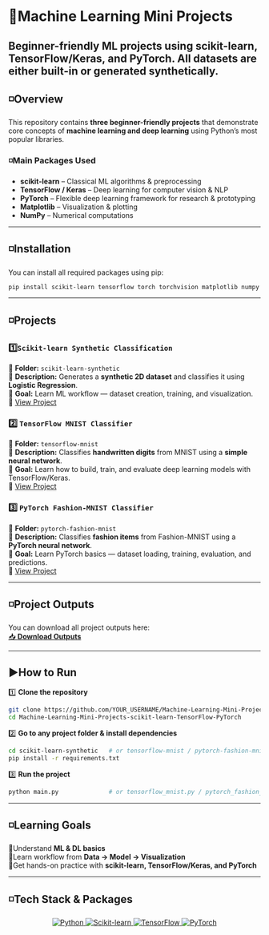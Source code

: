 # 🚀Machine Learning Mini Projects  
Beginner-friendly ML projects using **scikit-learn, TensorFlow/Keras, and PyTorch**.
All datasets are either built-in or generated synthetically.  
---
## ◽️Overview  
This repository contains **three beginner-friendly projects** that demonstrate core concepts of **machine learning and deep learning** using Python’s most popular libraries.  

### ◽️Main Packages Used  
- **scikit-learn** – Classical ML algorithms & preprocessing  
- **TensorFlow / Keras** – Deep learning for computer vision & NLP  
- **PyTorch** – Flexible deep learning framework for research & prototyping  
- **Matplotlib** – Visualization & plotting  
- **NumPy** – Numerical computations  

---

## ◽️Installation
You can install all required packages using pip:  

```bash
pip install scikit-learn tensorflow torch torchvision matplotlib numpy
```

---

## ◽️Projects  

### 1️⃣`Scikit-learn Synthetic Classification` 
📁 **Folder:** `scikit-learn-synthetic`  
📝 **Description:** Generates a **synthetic 2D dataset** and classifies it using **Logistic Regression**.  
🎯 **Goal:** Learn ML workflow — dataset creation, training, and visualization.  
🔗 [View Project](./scikit-learn-synthetic)  


### 2️⃣ `TensorFlow MNIST Classifier`  
📁 **Folder:** `tensorflow-mnist`  
📝 **Description:** Classifies **handwritten digits** from MNIST using a **simple neural network**.  
🎯 **Goal:** Learn how to build, train, and evaluate deep learning models with TensorFlow/Keras.  
🔗 [View Project](./tensorflow-mnist)  


### 3️⃣ `PyTorch Fashion-MNIST Classifier`  
📁 **Folder:** `pytorch-fashion-mnist`  
📝 **Description:** Classifies **fashion items** from Fashion-MNIST using a **PyTorch neural network**.  
🎯 **Goal:** Learn PyTorch basics — dataset loading, training, evaluation, and predictions.  
🔗 [View Project](./pytorch-fashion-mnist)  

---

## ◽️Project Outputs 
You can download all project outputs here:  
[📥 **Download Outputs**](./outputs/project_outputs.zip)  

---

## ▶️How to Run

1️⃣ **Clone the repository**  
```bash
git clone https://github.com/YOUR_USERNAME/Machine-Learning-Mini-Projects-scikit-learn-TensorFlow-PyTorch.git
cd Machine-Learning-Mini-Projects-scikit-learn-TensorFlow-PyTorch
```  

2️⃣ **Go to any project folder & install dependencies**  
```bash
cd scikit-learn-synthetic   # or tensorflow-mnist / pytorch-fashion-mnist
pip install -r requirements.txt
```  

3️⃣ **Run the project**  
```bash
python main.py              # or tensorflow_mnist.py / pytorch_fashion_mnist.py
```  

---

## ◽️Learning Goals
🔸Understand **ML & DL basics**  
🔸Learn workflow from **Data → Model → Visualization**  
🔸Get hands-on practice with **scikit-learn, TensorFlow/Keras, and PyTorch**  

---
## ◽️Tech Stack & Packages 

<p align="center">
  <a href="https://www.python.org/" target="_blank">
    <img src="https://img.shields.io/badge/Python-3.10-3776AB?style=for-the-badge&logo=python&logoColor=white" alt="Python"/>
  </a>
  <a href="https://scikit-learn.org/" target="_blank">
    <img src="https://img.shields.io/badge/Scikit--learn-0.24-F7931E?style=for-the-badge&logo=scikitlearn&logoColor=white" alt="Scikit-learn"/>
  </a>
  <a href="https://www.tensorflow.org/" target="_blank">
    <img src="https://img.shields.io/badge/TensorFlow-2.13-FF6F00?style=for-the-badge&logo=tensorflow&logoColor=white" alt="TensorFlow"/>
  </a>
  <a href="https://pytorch.org/" target="_blank">
    <img src="https://img.shields.io/badge/PyTorch-2.1-EE4C2C?style=for-the-badge&logo=pytorch&logoColor=white" alt="PyTorch"/>
  </a>
</p>